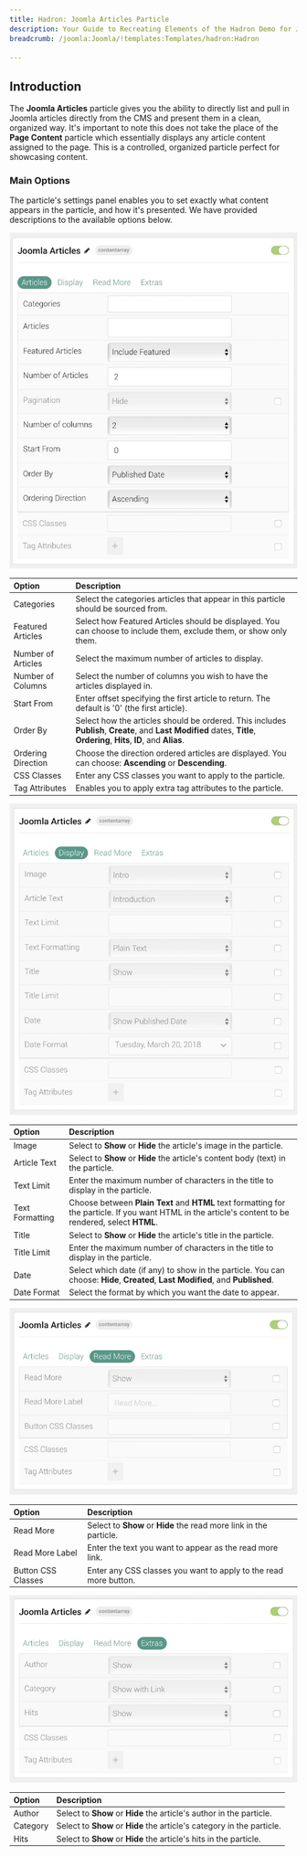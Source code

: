 ```yaml
---
title: Hadron: Joomla Articles Particle
description: Your Guide to Recreating Elements of the Hadron Demo for Joomla
breadcrumb: /joomla:Joomla/!templates:Templates/hadron:Hadron

---
```


## Introduction

The **Joomla Articles** particle gives you the ability to directly list and pull in Joomla articles directly from the CMS and present them in a clean, organized way. It's important to note this does not take the place of the **Page Content** particle which essentially displays any article content assigned to the page. This is a controlled, organized particle perfect for showcasing content.

### Main Options

The particle's settings panel enables you to set exactly what content appears in the particle, and how it's presented. We have provided descriptions to the available options below.

![](assets/particle_joomla2.jpeg)

| Option             | Description                                                                                                                                                              |
| :-----             | :-----                                                                                                                                                                   |
| Categories         | Select the categories articles that appear in this particle should be sourced from.                                                                                      |
| Featured Articles  | Select how Featured Articles should be displayed. You can choose to include them, exclude them, or show only them.                                                       |
| Number of Articles | Select the maximum number of articles to display.                                                                                                                        |
| Number of Columns  | Select the number of columns you wish to have the articles displayed in.                                                                                                 |
| Start From         | Enter offset specifying the first article to return. The default is '0' (the first article).                                                                             |
| Order By           | Select how the articles should be ordered. This includes **Publish**, **Create**, and **Last Modified** dates, **Title**, **Ordering**, **Hits**, **ID**, and **Alias**. |
| Ordering Direction | Choose the direction ordered articles are displayed. You can choose: **Ascending** or **Descending**.                                                                    |
| CSS Classes        | Enter any CSS classes you want to apply to the particle.                                                                                                                 |
| Tag Attributes     | Enables you to apply extra tag attributes to the particle.                                                                                                               |

![](assets/particle_joomla3.jpeg)

| Option          | Description                                                                                                                                             |
| :-----          | :-----                                                                                                                                                  |
| Image           | Select to **Show** or **Hide** the article's image in the particle.                                                                                     |
| Article Text    | Select to **Show** or **Hide** the article's content body (text) in the particle.                                                                       |
| Text Limit      | Enter the maximum number of characters in the title to display in the particle.                                                                         |
| Text Formatting | Choose between **Plain Text** and **HTML** text formatting for the particle. If you want HTML in the article's content to be rendered, select **HTML**. |
| Title           | Select to **Show** or **Hide** the article's title in the particle.                                                                                     |
| Title Limit     | Enter the maximum number of characters in the title to display in the particle.                                                                         |
| Date            | Select which date (if any) to show in the particle. You can choose: **Hide**, **Created**, **Last Modified**, and **Published**.                        |
| Date Format     | Select the format by which you want the date to appear.                                                                                                 |

![](assets/particle_joomla4.jpeg)

| Option             | Description                                                        |
| :-----             | :-----                                                             |
| Read More          | Select to **Show** or **Hide** the read more link in the particle. |
| Read More Label    | Enter the text you want to appear as the read more link.           |
| Button CSS Classes | Enter any CSS classes you want to apply to the read more button.   |

![](assets/particle_joomla5.jpeg)

| Option   | Description                                                            |
| :-----   | :-----                                                                 |
| Author   | Select to **Show** or **Hide** the article's author in the particle.   |
| Category | Select to **Show** or **Hide** the article's category in the particle. |
| Hits     | Select to **Show** or **Hide** the article's hits in the particle.     |
